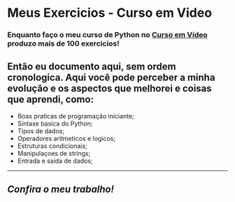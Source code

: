# Meus Exercicios - Curso em Video
### Enquanto faço o meu curso de Python no [Curso em Vídeo](https://www.cursoemvideo.com/) produzo mais de 100 exercicios!
## Então eu documento aqui, sem ordem cronologica. Aqui você pode perceber a minha evolução e os aspectos que melhorei e coisas que aprendi, como:
- Boas praticas de programação iniciante;
- Sintaxe basica do Python;
- Tipos de dados;
- Operadores aritmeticos e logicos;
- Estruturas condicionais;
- Manipulaçoes de strings;
- Entrada e saida de dados;
---
## *Confira o meu trabalho!*

